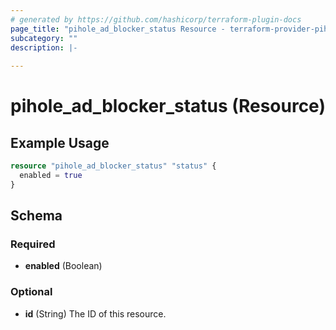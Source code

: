 ```yaml
---
# generated by https://github.com/hashicorp/terraform-plugin-docs
page_title: "pihole_ad_blocker_status Resource - terraform-provider-pihole"
subcategory: ""
description: |-
  
---
```


# pihole_ad_blocker_status (Resource)



## Example Usage

```terraform
resource "pihole_ad_blocker_status" "status" {
  enabled = true
}
```

<!-- schema generated by tfplugindocs -->
## Schema

### Required

- **enabled** (Boolean)

### Optional

- **id** (String) The ID of this resource.


